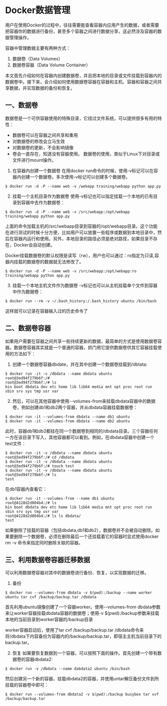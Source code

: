 # Docker数据管理
用户在使用Docker的过程中，往往需要能查看容器内应用产生的数据，或者需要把容器你的数据进行备份，甚至多个容器之间进行数据分享，这必然涉及容器的数据管理操作。

容器中管理数据主要有两种方式：
1. 数据卷（Data Volumes）
2. 数据卷容器（Data Volume Container）

本文首先介绍如何在容器内创建数据卷，并且把本地的目录或文件挂载到容器内的数据卷中。接下来，会介绍如何使用数据卷容器在容器和主机、容器和容器之间共享数据，并实现数据的备份和恢复。

## 一、数据卷
数据卷是一个可供容器使用的特殊目录，它绕过文件系统，可以提供很多有用的特性：
 * 数据卷可以在容器之间共享和重用
 * 对数据卷的修改会立马生效
 * 对数据卷的更新，不会影响镜像
 * 卷会一直存在，知道没有容器使用。
数据卷的使用，类似于Linux下对目录或文件进行mount操作。

1. 在容器内创建一个数据卷
在用docker run命令的时候，使用-v标记可以在容器内创建一个数据卷。多次使用-v标记可以创建多个数据卷。
```
$ docker run -d -P --name web -v /webapp training/webapp python app.py
```
2. 挂载一个主机目录作为数据卷
使用-v标记也可以指定挂载一个本地的已有目录到容器中去作为数据卷：
```
$ docker run -d -P --name web -v /src/webapp:/opt/webapp training/webapp python app.py
```
上面的命令加载主机的/src/webapp目录到容器的/opt/webapp目录。这个功能在进行测试的时候十分方便，比如用户可以放置一些程序或数据到本地目录中，然后在容器内运行和使用。另外，本地目录的路径必须是绝对路径，如果目录不存在，Docker会自动创建。

Docker挂载数据卷的默认权限是读写（rw），用户也可以通过：ro指定为只读,容器内挂载的数据卷的数据就无法修改了。
```
$ docker run -d -P --name web -v /src/webapp:/opt/webapp:ro training/webapp python app.py
```
3. 挂载一个本地主机文件作为数据卷
-v标记也可以从主机挂载单个文件到容器中作为数据卷：
```
$ docker run --rm -v ~/.bash_history:/.bash_history ubuntu /bin/bash
```
这样就可以记录在容器输入过的历史命令了

## 二、数据卷容器
如果用户需要在容器之间共享一些持续更新的数据，最简单的方式是使用数据卷容器。数据卷容器其实就是一个普通的容器，抓门用它提供数据卷供其它容器挂载使用的方法如下：
1. 创建一个数据卷容器dbdate，并在其中创建一个数据卷挂载到/dbtata:
```
$ docker run -it -v /dbdata --name dbdata ubuntu
root@3ed94f279b6f:/#
root@3ed94f279b6f:/# ls
bin boot dbdata dev etc home lib lib64 media mnt opt proc root run sbin srv sys tmp usr var
```
2. 然后，可以在其他容器中使用--volumes-from来挂载dbdata容器中的数据卷，例如创建db1和db2两个容器，并从dbdata容器挂载数据卷：
```
$ docker run -it --volumes-from dbdata --name db1 ubuntu
$ docker run -it --volumes-from dbdata --name db2 ubuntu
```
此时，容器db1和db2都挂在同一个数据卷到相同的/dbdata目录。三个容器任何一方在该目录下写入，其他容器都可以看到。例如，在dbdata容器中创建一个test文件：
```
$ docker run -it -v /dbdata --name dbdata ubuntu
root@3ed94f279b6f:/# cd /dbdata
$ docker run -it -v /dbdata --name dbdata ubuntu
root@3ed94f279b6f:/# touch test
$ docker run -it -v /dbdata --name dbdata ubuntu
root@3ed94f279b6f:/# ls
test
```
在db1容器内查看它：
```
$ docker run -it --volumes-from --name db1 ubuntu
root@4128d2d804b4:/# ls
bin boot dbdata dev etc home lib lib64 media mnt opt proc root run sbin srv sys tmp usr var
root@4128d2d804b4:/# ls ls dbdata/
test
```
如果删除了挂载的容器（包括dbdata,db1和db2），数据卷并不会被自动删除。如果要删除一个数据卷，必须在删除最后一个还挂载着它的容器时显式使用docker rm -v 命令来指定同时删除关联的容器。

## 三、利用数据卷容器迁移数据
可以利用数据卷容器对其中的数据卷进行备份、恢复，以实现数据的迁移。
1. 备份
```
$ docker run --volumes-from dbdata -v $(pwd):/backup --name worker ubuntu tar cvf /backup/backup.tar /dbdata
```
首先利用ubuntu镜像创建了一个容器worker。使用--volumes-from dbdata参数来让worker容器挂载dbdata容器的数据卷；使用-v $(pwd):/backup参数来挂载本地的当前目录到worker容器的/backup目录

worker容器启动后，使用了tar cvf /backup/backup.tar /dbdata命令来将/dbdata下内容备份为容器内的/backup/backup.tar，即宿主主机当前目录下的backup.tar。

2. 恢复
如果要恢复数据到一个容器，可以按照下面的操作。首先创建一个带有数据卷的容器dbdata2:
```
$ docker run -v /dbdata --name dabdata2 ubuntu /bin/bash
```
然后创建另一个新的容器，挂载dbdata2的容器，并使用untar解压备份文件到所挂载的容器卷中即可：
```
$ docker run --volumes-from dbdata2 -v $(pwd):/backup busybox tar xvf /backup/backup.tar
```
